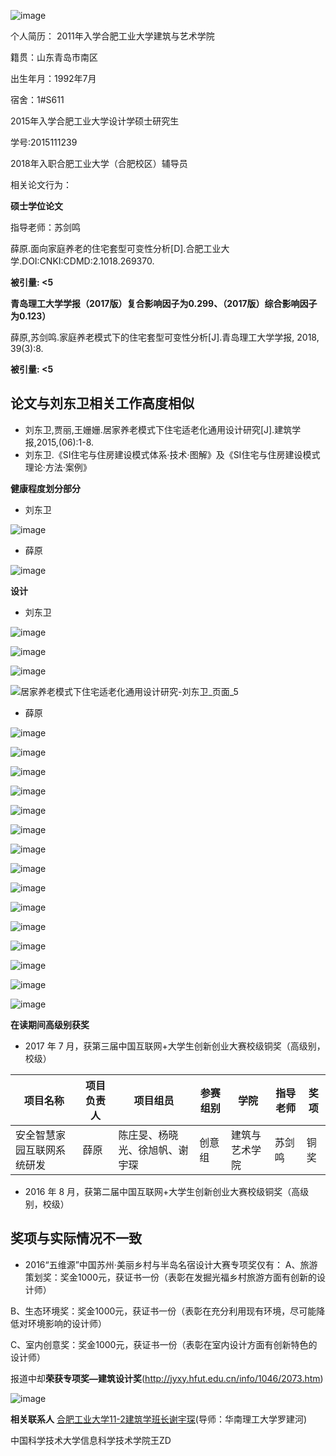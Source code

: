 ![image](https://github.com/HFUT-CHEATER/HFUTCheaterCollection/assets/160773353/21125584-5bc9-42f4-9f42-73d1d7297d98)

个人简历：
2011年入学合肥工业大学建筑与艺术学院

籍贯：山东青岛市南区

出生年月：1992年7月

宿舍：1#S611

2015年入学合肥工业大学设计学硕士研究生

学号:2015111239

2018年入职合肥工业大学（合肥校区）辅导员

相关论文行为：

**硕士学位论文**

指导老师：苏剑鸣

薛原.面向家庭养老的住宅套型可变性分析[D].合肥工业大学.DOI:CNKI:CDMD:2.1018.269370.

**被引量:  <5** 

**青岛理工大学学报（2017版）复合影响因子为0.299、（2017版）综合影响因子为0.123）**

薛原,苏剑鸣.家庭养老模式下的住宅套型可变性分析[J].青岛理工大学学报, 2018, 39(3):8.

**被引量:  <5** 

## 论文与刘东卫相关工作高度相似
- 刘东卫,贾丽,王姗姗.居家养老模式下住宅适老化通用设计研究[J].建筑学报,2015,(06):1-8.
- 刘东卫.《SI住宅与住房建设模式体系·技术·图解》及《SI住宅与住房建设模式
理论·方法·案例》

**健康程度划分部分**
- 刘东卫

![image](https://github.com/HFUT-CHEATER/HFUTCheaterCollection/assets/161664982/5fc29ae1-f68e-4475-b549-dcfbc325ebd3)
- 薛原

![image](https://github.com/HFUT-CHEATER/HFUTCheaterCollection/assets/161664982/9adc9cc2-3bf4-4dbb-b917-28922b814f08)

**设计**
- 刘东卫

![image](https://github.com/HFUT-CHEATER/HFUTCheaterCollection/assets/161664982/1fe317f3-4a82-4842-b33f-ce63a4ca62a4)

![image](https://github.com/HFUT-CHEATER/HFUTCheaterCollection/assets/161664982/14cf038c-9620-4c7d-9194-500262bec4a9)

![image](https://github.com/HFUT-CHEATER/HFUTCheaterCollection/assets/161664982/b999d8f8-28c1-4877-b5e8-95c25ad5f16e)

![居家养老模式下住宅适老化通用设计研究-刘东卫_页面_5](https://github.com/HFUT-CHEATER/HFUTCheaterCollection/assets/161664982/c90b32de-8133-4b17-936a-8f5853202e81)

- 薛原

![image](https://github.com/HFUT-CHEATER/HFUTCheaterCollection/assets/161664982/b53834e2-4655-4b49-abb0-e3431fdf2321)

![image](https://github.com/HFUT-CHEATER/HFUTCheaterCollection/assets/161664982/9dfe5087-eb0c-49c0-8856-ec966cb46291)

![image](https://github.com/HFUT-CHEATER/HFUTCheaterCollection/assets/161664982/a8b59b39-bbce-4e79-b000-293f1c30b38d)

![image](https://github.com/HFUT-CHEATER/HFUTCheaterCollection/assets/161664982/e284185a-8551-49b6-860b-cafbacaa3325)

![image](https://github.com/HFUT-CHEATER/HFUTCheaterCollection/assets/161664982/e14da52e-a2c7-4609-b381-51df5af0b385)

![image](https://github.com/HFUT-CHEATER/HFUTCheaterCollection/assets/161664982/2b42ebd8-58c4-4b38-9e39-e12e69eadfca)

![image](https://github.com/HFUT-CHEATER/HFUTCheaterCollection/assets/161664982/41bc4252-3e4e-4813-80b4-1d124a3de466)

![image](https://github.com/HFUT-CHEATER/HFUTCheaterCollection/assets/161664982/ce7e0abd-bf85-4b6e-bdb0-3f87be52e383)

![image](https://github.com/HFUT-CHEATER/HFUTCheaterCollection/assets/161664982/3d40140c-2d97-40aa-9fab-0f40a8be3033)

![image](https://github.com/HFUT-CHEATER/HFUTCheaterCollection/assets/161664982/710427e8-95d0-432d-b9bf-34a39a8630d1)

![image](https://github.com/HFUT-CHEATER/HFUTCheaterCollection/assets/161664982/f3647001-aa64-4826-9f39-5ba932a368f3)

![image](https://github.com/HFUT-CHEATER/HFUTCheaterCollection/assets/161664982/35f2c120-763a-437c-8e7f-864ee0c6cd55)

![image](https://github.com/HFUT-CHEATER/HFUTCheaterCollection/assets/161664982/424d0537-5d39-47e0-9c32-40f256f53999)

![image](https://github.com/HFUT-CHEATER/HFUTCheaterCollection/assets/161664982/ec4a379c-811c-4a79-8b2c-135f69d5ad48)

![image](https://github.com/HFUT-CHEATER/HFUTCheaterCollection/assets/161664982/ff2e5eea-79a1-4f98-9c30-c96f6661affd)


**在读期间高级别获奖**

- 2017 年 7 月，获第三届中国互联网+大学生创新创业大赛校级铜奖（高级别，校级）
						
| 项目名称 | 项目负责人  | 项目组员 |参赛组别| 学院 |指导老师|奖项|
| --- | --- | --- | ---| ---|---|---|
| 安全智慧家园互联网系统研发 | 薛原 | 陈庄旻、杨晓光、徐旭帆、谢宇琛 | 创意组| 建筑与艺术学院|苏剑鸣|铜奖|
						

- 2016 年 8 月，获第二届中国互联网+大学生创新创业大赛校级铜奖（高级别，校级）

## 奖项与实际情况不一致
- 2016“五维源”中国苏州·美丽乡村与半岛名宿设计大赛专项奖仅有：
A、旅游策划奖：奖金1000元，获证书一份（表彰在发掘光福乡村旅游方面有创新的设计师）

B、生态环境奖：奖金1000元，获证书一份（表彰在充分利用现有环境，尽可能降低对环境影响的设计师） 

C、室内创意奖：奖金1000元，获证书一份（表彰在室内设计方面有创新特色的设计师）

报道中却**荣获专项奖—建筑设计奖**(http://jyxy.hfut.edu.cn/info/1046/2073.htm)

![image](https://github.com/HFUT-CHEATER/HFUTCheaterCollection/assets/160773353/b333c210-2d1d-4a2a-9461-174d095b0643)



**相关联系人**
[合肥工业大学11-2建筑学班长谢宇琛](https://wx.ihwrm.com/baokan/article/info.html?baokan_id=8&doc_id=1487610)(导师：华南理工大学罗建河)

中国科学技术大学信息科学技术学院王ZD

